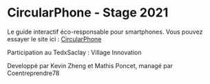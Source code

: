# CircularPhone - Stage 2021

 Le guide interactif éco-responsable pour smartphones. Vous pouvez essayer le site ici : [CircularPhone](http://circularphone-env.eba-m3a4faqw.eu-west-3.elasticbeanstalk.com/)
 
 Participation au TedxSaclay : Village Innovation
 
 Developpé par Kevin Zheng et Mathis Poncet, managé par Coentreprendre78

